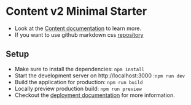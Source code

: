 # Content v2 Minimal Starter
- Look at the [Content documentation](https://content.nuxt.com/) to learn more.
- If you want to use github markdown css [repository](https://github.com/sindresorhus/github-markdown-css)
## Setup
- Make sure to install the dependencies: `npm install`
- Start the development server on http://localhost:3000 :`npm run dev`
- Build the application for production: `npm run build`
- Locally preview production build: `npm run preview`
- Checkout the [deployment documentation](https://nuxt.com/docs/getting-started/deployment) for more information.


